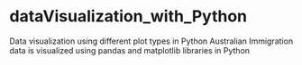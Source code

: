 # dataVisualization_with_Python
Data visualization using different plot types in Python
Australian Immigration data is visualized using pandas and matplotlib libraries in Python
